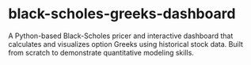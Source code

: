 # black-scholes-greeks-dashboard
A Python-based Black-Scholes pricer and interactive dashboard that calculates and visualizes option Greeks using historical stock data. Built from scratch to demonstrate quantitative modeling skills.
